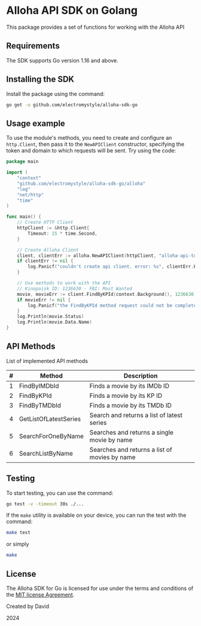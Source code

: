# Alloha API SDK on Golang
This package provides a set of functions for working with the Alloha API


## Requirements
The SDK supports Go version 1.16 and above.


## Installing the SDK
Install the package using the command:
```bash
go get -u github.com/electromystyle/alloha-sdk-go
```


## Usage example
To use the module's methods, you need to create and configure an `http.Client`, 
then pass it to the `NewAPIClient` constructor, specifying the token and domain 
to which requests will be sent. Try using the code:
```go
package main

import (
	"context"
	"github.com/electromystyle/alloha-sdk-go/alloha"
	"log"
	"net/http"
	"time"
)

func main() {
	// Create HTTP Client
	httpClient := &http.Client{
		Timeout: 15 * time.Second,
	}

	// Create Alloha Client
	client, clientErr := alloha.NewAPIClient(httpClient, "alloha-api-token", "https://alloha-api-domain.local")
	if clientErr != nil {
		log.Panicf("couldn't create api client. error: %s", clientErr.Error())
	}

	// Use methods to work with the API
	// Kinopoisk ID: 1236630 - FBI: Most Wanted
	movie, movieErr := client.FindByKPId(context.Background(), 1236630)
	if movieErr != nil {
		log.Panicf("the FindByKPId method request could not be completed. error: %s", movieErr.Error())
	}
	log.Println(movie.Status)
	log.Println(movie.Data.Name)
}
```

## API Methods
List of implemented API methods

| # | Method | Description                                  |
|---|--------|----------------------------------------------|
| 1 | FindByIMDbId | Finds a movie by its IMDb ID                 |
| 2 | FindByKPId | Finds a movie by its KP ID                   |
| 3 | FindByTMDbId | Finds a movie by its TMDb ID                 |
| 4 | GetListOfLatestSeries | Search and returns a list of latest series |
| 5 | SearchForOneByName | Searches and returns a single movie by name |
| 6 | SearchListByName | Searches and returns a list of movies by name |


## Testing
To start testing, you can use the command:
```bash
go test -v -timeout 30s ./...
```
If the `make` utility is available on your device, you can run the test with the command:
```bash
make test
```
or simply
```bash
make
```

## License
The Alloha SDK for Go is licensed for use under the terms and conditions of the [MIT license Agreement](https://github.com/electromystyle/alloha-sdk-go/blob/master/LICENSE).

Created by David

2024
